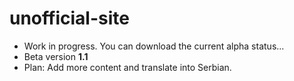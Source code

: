 # unofficial-site

- Work in progress. You can download the current alpha status...
- Beta version **1.1**
- Plan: Add more content and translate into Serbian.

